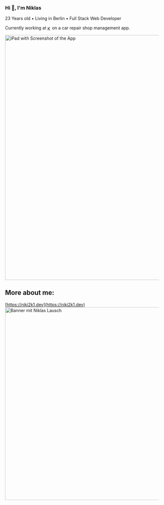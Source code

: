 ### Hi 👋, I'm Niklas
23 Years old • Living in Berlin • Full Stack Web Developer

Currently working at <a href="https://kabema.com" target="blank"><img align="center" src="https://github.com/user-attachments/assets/a4c0e0e6-6abd-463a-aaf1-6396616ea0bd" alt="KabemaGruppe Logo" height="15"/></a>on a car repair shop management app.

<img align="center" width="800" src="https://github.com/user-attachments/assets/a714d9f5-cdb6-4719-92c6-a76fd2e64803" alt="iPad with Screenshot of the App" />

## More about me:
[https://niki2k1.dev](https://niki2k1.dev)
<a href="https://niki2k1.dev" target="blank"><img align="center" width="630" src="https://next.niki2k1.dev/uploads/social-card-niki2k1_ZNRFTOYHK1.jpg" alt="Banner mit Niklas Lausch"/></a>
